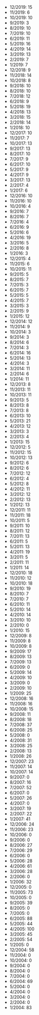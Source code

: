 *  12/2019: 15
*  11/2019: 6
*  10/2019: 10
*  9/2019: 3
*  8/2019: 10
*  7/2019: 10
*  6/2019: 11
*  5/2019: 16
*  4/2019: 14
*  3/2019: 13
*  2/2019: 7
*  1/2019: 7
*  12/2018: 9
*  11/2018: 14
*  10/2018: 8
*  9/2018: 10
*  8/2018: 10
*  7/2018: 12
*  6/2018: 9
*  5/2018: 19
*  4/2018: 13
*  3/2018: 15
*  2/2018: 14
*  1/2018: 10
*  12/2017: 10
*  11/2017: 7
*  10/2017: 13
*  9/2017: 13
*  8/2017: 10
*  7/2017: 9
*  6/2017: 10
*  5/2017: 9
*  4/2017: 9
*  3/2017: 13
*  2/2017: 4
*  1/2017: 6
*  12/2016: 10
*  11/2016: 10
*  10/2016: 4
*  9/2016: 7
*  8/2016: 7
*  7/2016: 4
*  6/2016: 9
*  5/2016: 6
*  4/2016: 19
*  3/2016: 5
*  2/2016: 8
*  1/2016: 3
*  12/2015: 4
*  11/2015: 6
*  10/2015: 11
*  9/2015: 5
*  8/2015: 7
*  7/2015: 3
*  6/2015: 7
*  5/2015: 5
*  4/2015: 7
*  3/2015: 3
*  2/2015: 9
*  1/2015: 12
*  12/2014: 12
*  11/2014: 9
*  10/2014: 3
*  9/2014: 3
*  8/2014: 6
*  7/2014: 3
*  6/2014: 16
*  5/2014: 13
*  4/2014: 3
*  3/2014: 11
*  2/2014: 6
*  1/2014: 11
*  12/2013: 8
*  11/2013: 11
*  10/2013: 11
*  9/2013: 5
*  8/2013: 8
*  7/2013: 8
*  6/2013: 10
*  5/2013: 21
*  4/2013: 12
*  3/2013: 3
*  2/2013: 4
*  1/2013: 15
*  12/2012: 5
*  11/2012: 15
*  10/2012: 13
*  9/2012: 6
*  8/2012: 6
*  7/2012: 12
*  6/2012: 4
*  5/2012: 8
*  4/2012: 11
*  3/2012: 12
*  2/2012: 13
*  1/2012: 13
*  12/2011: 11
*  11/2011: 18
*  10/2011: 5
*  9/2011: 10
*  8/2011: 12
*  7/2011: 13
*  6/2011: 5
*  5/2011: 13
*  4/2011: 19
*  3/2011: 5
*  2/2011: 11
*  1/2011: 14
*  12/2010: 18
*  11/2010: 12
*  10/2010: 18
*  9/2010: 19
*  8/2010: 7
*  7/2010: 7
*  6/2010: 11
*  5/2010: 14
*  4/2010: 14
*  3/2010: 10
*  2/2010: 0
*  1/2010: 15
*  12/2009: 8
*  11/2009: 8
*  10/2009: 8
*  9/2009: 17
*  8/2009: 13
*  7/2009: 13
*  6/2009: 0
*  5/2009: 14
*  4/2009: 10
*  3/2009: 0
*  2/2009: 10
*  1/2009: 25
*  12/2008: 16
*  11/2008: 16
*  10/2008: 15
*  9/2008: 11
*  8/2008: 18
*  7/2008: 37
*  6/2008: 25
*  5/2008: 0
*  4/2008: 31
*  3/2008: 25
*  2/2008: 13
*  1/2008: 26
*  12/2007: 23
*  11/2007: 14
*  10/2007: 14
*  9/2007: 0
*  8/2007: 16
*  7/2007: 52
*  6/2007: 0
*  5/2007: 26
*  4/2007: 0
*  3/2007: 19
*  2/2007: 22
*  1/2007: 41
*  12/2006: 24
*  11/2006: 23
*  10/2006: 0
*  9/2006: 0
*  8/2006: 27
*  7/2006: 29
*  6/2006: 0
*  5/2006: 28
*  4/2006: 61
*  3/2006: 28
*  2/2006: 0
*  1/2006: 32
*  12/2005: 0
*  11/2005: 73
*  10/2005: 0
*  9/2005: 39
*  8/2005: 0
*  7/2005: 0
*  6/2005: 88
*  5/2005: 44
*  4/2005: 100
*  3/2005: 45
*  2/2005: 54
*  1/2005: 0
*  12/2004: 58
*  11/2004: 0
*  10/2004: 0
*  9/2004: 0
*  8/2004: 0
*  7/2004: 0
*  6/2004: 69
*  5/2004: 0
*  4/2004: 0
*  3/2004: 0
*  2/2004: 0
*  1/2004: 83